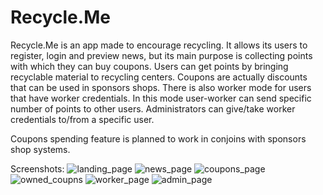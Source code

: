 # Recycle.Me
Recycle.Me is an app made to encourage recycling. It allows its users to register, login and preview news, but its main purpose is collecting points with which they can buy coupons. Users can get points by bringing recyclable material to recycling centers. Coupons are actually discounts that can be used in sponsors shops.
There is also worker mode for users that have worker credentials. In this mode user-worker can send specific number of points to other users. Administrators can give/take worker credentials to/from a specific user. 

Coupons spending feature is planned to work in conjoins with sponsors shop systems.

Screenshots:
![landing_page](https://github.com/blahblahm/recycle.me/assets/108826101/cd1663e2-ea24-4346-813a-b3e9144f3a67)
![news_page](https://github.com/blahblahm/recycle.me/assets/108826101/377089ad-e74e-4b6b-b3be-d17e2547a5bf)
![coupons_page](https://github.com/blahblahm/recycle.me/assets/108826101/54b3224b-040b-4dd0-9306-8a4f220ba63b)
![owned_coupns](https://github.com/blahblahm/recycle.me/assets/108826101/f59b6da0-af1c-451d-95b3-bacbf8129b5a)
![worker_page](https://github.com/blahblahm/recycle.me/assets/108826101/1952f9fc-71ee-4c9a-8cb2-3bccac5dccb3)
![admin_page](https://github.com/blahblahm/recycle.me/assets/108826101/ff0f73a7-e16e-4b36-a78f-73a3127066e5)
